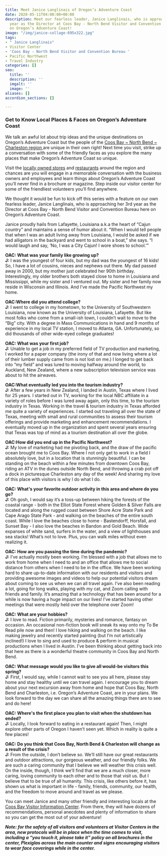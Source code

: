 ```yaml
---
title: Meet Janice Langlinais of Oregon’s Adventure Coast
date: 2020-05-11T04:00:00+00:00
description: Meet our fearless leader, Janice Langlinais, who is approaching her 3rd
  year as the Director at Coos Bay - North Bend Visitor and Convention Bureau here
  on Oregon’s Adventure Coast!
image: "/img/janice-collage-695x322.jpg"
tags:
- " Janice Langlinais"
- Visitor Center
- 'Coos Bay - North Bend Visitor and Convention Bureau '
- Pacific Northwest
- Travel Industry
categories: []
seo:
  title: ''
  description: ''
  imgalt: ''
  image: ''
aliases: []
accordion_sections: []

---
```

<h3>Get to Know Local Places & Faces on Oregon’s Adventure Coast</h3>

We talk an awful lot about trip ideas and the unique destinations on Oregon’s Adventure Coast but the people of the [Coos Bay \~ North Bend \~ Charleston region ](https://www.oregonsadventurecoast.com/our-area/)are unique in their own right! Next time you visit, strike up a conversation with some of the friendly faces as you explore the many places that make Oregon’s Adventure Coast so unique.

Visit the [locally owned stores](https://www.oregonsadventurecoast.com/shopping/) and [restaurants](https://www.oregonsadventurecoast.com/dining/) around the region and chances are you will engage in a memorable conversation with the business owners and employees and learn things about Oregon’s Adventure Coast you’ll never find in a brochure or magazine. Step inside our visitor center for some of the friendliest volunteers you’ll find anywhere.

We thought it would be fun to kick off this series with a feature on our own fearless leader, Janice Langlinais, who is approaching her 3rd year as the Director at Coos Bay - North Bend Visitor and Convention Bureau here on Oregon’s Adventure Coast.

Janice proudly hails from Lafayette, Louisiana a.k.a the heart of “Cajun country” and maintains a sense of humor about it. “When I would tell people that when I was an adult living away from Louisiana, I would be asked if we had alligators in the backyard and went to school in a boat,” she says. “I would laugh and say, ‘No, I was a City Cajun! I wore shoes to school.’”

<b>OAC: What was your family like growing up?</b><br> 
<b>J:</b> I was the youngest of four kids, but my dad was the youngest of 16 kids! So, I have a lot of cousins, nieces and nephews out there. My dad passed away in 2000, but my mother just celebrated her 90th birthday. Interestingly, my older brothers both stayed close to home in Louisiana and Mississippi, while my sister and I ventured out. My sister and her family now reside in Wisconsin and Illinois. And I’ve made the Pacific Northwest my home.

<b>OAC:Where did you attend college?</b><br> 
<b>J:</b> I went to college in my hometown, to the University of Southwestern Louisiana, now known as the University of Louisiana, Lafayette. But like most folks who come from a small-ish town, I couldn’t wait to move to the “Big” city. With a degree in Mass Communications in hand and 9 months of experience in my local TV station, I moved to Atlanta, GA. Unfortunately, so did thousands of other wide-eyed college graduates!

<b>OAC: What was your first job?</b><br> 
<b>J:</b> Unable to get a job in my preferred field of TV production and marketing, I worked for a paper company (the irony of that and now living where a lot of their lumber supply came from is not lost on me.) I longed to get back into “my field” and was lured to moving halfway around the world, to Auckland, New Zealand, where a new subscription television service was about to hit the airwaves.

<b>OAC:What eventually led you into the tourism industry?</b> <br> <b>J:</b> After a few years in New Zealand, I landed in Austin, Texas where I lived for 25 years. I started out in TV, working for the local NBC affiliate in a variety of roles before I was lured away again, only this time, to the tourism industry in Texas. Working in the travel & tourism industry in Texas afforded me quite a variety of experiences. I started out traveling all over the state of Texas, meeting with small and rural communities to assess their tourism offerings and provide marketing and enhancement recommendations. I eventually moved up in the organization and spent several years ensuring that Texas was top of mind as a tourism destination all over the globe. 

<b>OAC:How did you end up in the Pacific Northwest?</b><br> 
<b>J:</b> My love of marketing had me pivoting back, and the draw of the pacific ocean brought me to Coos Bay. Where I not only get to work in a field I absolutely love, but in a location that is stunningly beautiful. I can be standing on the beach within a few minutes from downtown Coos Bay, riding an ATV in the dunes outside North Bend, and throwing a crab pot off a dock in picturesque Charleston any day of the week! And sharing my love of this place with visitors is why I do what I do.

<b>OAC: What's your favorite outdoor activity in this area and where do you go?</b> <br>
<b>J:</b> Oh gosh, I would say it’s a toss-up between hiking the forests of the coastal range - both in the Elliot State Forest where Golden & Silver Falls are located and along the rugged coast between Shore Acre State Park and Cape Arago State Park - and walking on the beaches of the entire south coast. While I love the beaches close to home - Bastendorff, Horsfall, and Sunset Bay - I also love the beaches in Bandon and Gold Beach. Wide expanses of white sand, surfers in the water, and a view of lighthouses and sea stacks! What’s not to love. Plus, you can walk miles without even realizing it.

<b>OAC: How are you passing the time during the pandemic?</b> <br>
<b>J:</b> I’ve actually mostly been working. I’m blessed with a job that allows me to work from home when I need to and an office that allows me to social distance from others when I need to be in the office. We have been working hard to share up-to-date information with our residents and visitors and providing awesome images and videos to help our potential visitors dream about coming to see us when we can all travel again. I’ve also been reading a lot, going for long walks, playing with my cat, and Zoom calling with friends and family. It’s amazing that a technology that has been around for a while is now having a huge impact on our lives! I’ve started having other meetings that were mostly held over the telephone over Zoom!

<b>OAC: What are your hobbies?</b><br>
<b>J:</b> I love to read. Fiction primarily, mysteries and romance, fantasy on occasion.  An occasional non-fiction book will sneak its way onto my To Be Read pile now and then! I love hiking and walking on the beach. I like making jewelry and recently started painting (but I’m not artistically inclined!) I love to sing and used to produce & perform in musical productions when I lived in Austin. I’ve been thinking about getting back into that here as there is a wonderful theatre community in Coos Bay and North Bend.

<b>OAC: What message would you like to give all would-be visitors this spring?</b> <br>
<b>J:</b> First, I would say, while I cannot wait to see you all here, please stay home and stay healthy until we can travel again. I encourage you to dream about your next excursion away from home and hope that Coos Bay, North Bend and Charleston, i.e. Oregon’s Adventure Coast, are in your plans. We look forward to the day we can share all the amazing things there are to see and do here!

<b>OAC: Where's the first place you plan to visit when the shutdown has ended?</b><br> 
<b>J:</b> Locally, I look forward to eating in a restaurant again! Then, I might explore other parts of Oregon I haven’t seen yet. Which in reality is quite a few places!

<b>OAC: Do you think that Coos Bay, North Bend & Charleston will change as a result of the crisis?</b><br> 
<b>J:</b> From the outside, I don’t believe so. We’ll still have our great restaurants and outdoor attractions, our gorgeous weather, and our friendly folks. We are such a caring community that I believe we will weather this crisis well. On the inside, though, I think we’ll find that we are a much closer, more caring, loving community to each other and to those that visit us. But I believe that to be true of all humanity. This crisis, like others before it, has shown us what is important in life - family, friends, community, our health, and the freedom to move around and travel as we please.

You can meet Janice and many other friendly and interesting locals at the [Coos Bay Visitor Information Center](https://www.oregonsadventurecoast.com/contact/). From there, they will have dozens of recommendations, personal anecdotes and plenty of information to share so you can get the most out of your adventure!

**_Note: for the safety of all visitors and volunteers at Visitor Centers in the area, new protocols will be in place when the time comes to visit, including a “you touch it, please take it” policy on all brochures in the center, Plexiglas across the main counter and signs encouraging visitors to wear face coverings while in the center._**